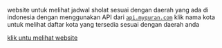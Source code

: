 website untuk melihat jadwal sholat sesuai dengan daerah yang ada di indonesia dengan menggunakan API dari <a href="api.myquran.com">`api.myquran.com`</a>
klik nama kota untuk melihat daftar kota yang tersedia sesuai dengan daerah anda

<a href="https://cryzepy.github.io/Jadwal-Sholat-By-Fikrialfian/">klik untu melihat website</a>

